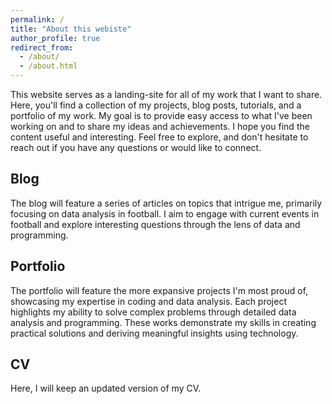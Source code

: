 ```yaml
---
permalink: /
title: "About this webiste"
author_profile: true
redirect_from: 
  - /about/
  - /about.html
---
```


This website serves as a landing-site for all of my work that I want to share. Here, you'll find a collection of my projects, blog posts, tutorials, and a portfolio of my work. My goal is to provide easy access to what I've been working on and to share my ideas and achievements. I hope you find the content useful and interesting. Feel free to explore, and don't hesitate to reach out if you have any questions or would like to connect.


## Blog

The blog will feature a series of articles on topics that intrigue me, primarily focusing on data analysis in football. I aim to engage with current events in football and explore interesting questions through the lens of data and programming.

## Portfolio

The portfolio will feature the more expansive projects I'm most proud of, showcasing my expertise in coding and data analysis. Each project highlights my ability to solve complex problems through detailed data analysis and programming. These works demonstrate my skills in creating practical solutions and deriving meaningful insights using technology.

## CV

Here, I will keep an updated version of my CV.
